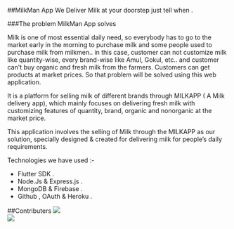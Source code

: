 ##MilkMan App
We Deliver Milk at your doorstep just tell when .

###The problem MilkMan App solves

Milk is one of most essential daily need, so everybody has to go to the market early in the morning to purchase milk and some people used to purchase milk from milkmen.. in this case, customer can not customize milk like quantity-wise, every brand-wise like Amul, Gokul, etc.. and customer can't buy organic and fresh milk from the farmers. Customers can get products at market prices. So that problem will be solved using this web application.

It is a platform for selling milk of different brands through MILKAPP ( A Milk delivery app), which mainly focuses on delivering fresh milk with customizing features of quantity, brand, organic and nonorganic at the market price.

This application involves the selling of Milk through the MILKAPP as our solution, specially designed & created for delivering milk for people’s daily requirements.

Technologies we have used :- <br/>
* Flutter SDK . <br/>
* Node.Js & Express.js .<br/>
* MongoDB & Firebase .<br/>
* Github , OAuth & Heroku .<br/>


##Contributers
[![](https://github.com/aknrg77.png?size=50)](https://github.com/aknrg77) <br />
[![](https://github.com/asrgabreo.png?size=50)](https://github.com/asrgabreo)


